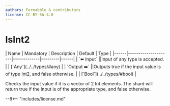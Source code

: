 ```yaml
---
authors: Formabble & contributors
license: CC-BY-SA-4.0
---
```



# IsInt2

<div class="sh-parameters" markdown="1">
| Name | Mandatory | Description | Default | Type |
|------|---------------------|-------------|---------|------|
| `⬅️ Input` ||Input of any type is accepted. | | [`Any`](../../types/#any) |
| `Output ➡️` ||Outputs true if the input value is of type Int2, and false otherwise. | | [`Bool`](../../types/#bool) |

</div>

Checks the input value if it is a vector of 2 Int elements. The shard will return true if the input is of the appropriate type, and false otherwise.

--8<-- "includes/license.md"

